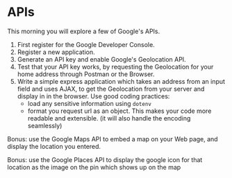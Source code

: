 # APIs

This morning you will explore a few of Google's APIs. 

1. First register for the Google Developer Console.
2. Register a new application.
3. Generate an API key and enable Google's Geolocation API.
4. Test that your API key works, by requesting the Geolocation for your home address through Postman or the Browser.
5. Write a simple express application which takes an address from an input field and uses AJAX, to get the Geolocation from your server and display in in the browser. Use good coding practices:
   - load any sensitive information using `dotenv`
   - format you request url as an object. This makes your code more
     readable and extensible. (it will also handle the encoding seamlessly)

Bonus: use the Google Maps API to embed a map on your Web page, and
display the location you entered.

Bonus: use the Google Places API to display the google icon for that
location as the image on the pin which shows up on the map
